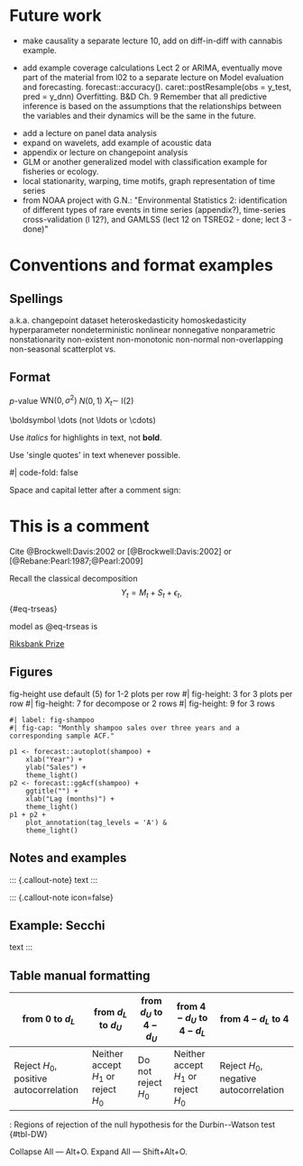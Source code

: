 # Future work
- make causality a separate lecture 10, add on diff-in-diff with cannabis example.
+ add example coverage calculations Lect 2 or ARIMA, eventually move part of the material from l02 to a separate lecture on Model evaluation and forecasting. forecast::accuracy(). caret::postResample(obs = y_test, pred = y_dnn) Overfitting. B&D Ch. 9
Remember that all predictive inference is based on the assumptions that the relationships between the variables and their dynamics will be the same in the future.
- add a lecture on panel data analysis
- expand on wavelets, add example of acoustic data
- appendix or lecture on changepoint analysis
- GLM or another generalized model with classification example for fisheries or ecology.
- local stationarity, warping, time motifs, graph representation of time series
- from NOAA project with G.N.: "Environmental Statistics 2: identification of different types of rare events in time series (appendix?), time-series cross-validation (l 12?), and GAMLSS (lect 12 on TSREG2 - done; lect 3 - done)"

# Conventions and format examples

## Spellings

a.k.a.
changepoint
dataset
heteroskedasticity
homoskedasticity
hyperparameter
nondeterministic
nonlinear
nonnegative
nonparametric
nonstationarity
non-existent
non-monotonic
non-normal
non-overlapping
non-seasonal
scatterplot
vs.


## Format

$p$-value
$\mathrm{WN}(0,\sigma^2)$
$N(0,1)$
$X_t \sim$ I(2)

\boldsymbol
\dots (not \ldots or \cdots)

Use *italics* for highlights in text, not **bold**.

Use 'single quotes' in text whenever possible.

#| code-fold: false

Space and capital letter after a comment sign: 
# This is a comment

Cite
@Brockwell:Davis:2002
or
[@Brockwell:Davis:2002]
or
[@Rebane:Pearl:1987;@Pearl:2009]

Recall the classical decomposition
$$
Y_t = M_t + S_t + \epsilon_t,
$${#eq-trseas}

model as @eq-trseas is

[Riksbank Prize](https://www.nobelprize.org/prizes/economic-sciences/2003/engle/facts/)


## Figures

fig-height 
use default (5) for 1-2 plots per row
#| fig-height: 3 for 3 plots per row
#| fig-height: 7 for decompose or 2 rows
#| fig-height: 9 for 3 rows

```{r}
#| label: fig-shampoo
#| fig-cap: "Monthly shampoo sales over three years and a corresponding sample ACF."

p1 <- forecast::autoplot(shampoo) +
    xlab("Year") +
    ylab("Sales") +
    theme_light()
p2 <- forecast::ggAcf(shampoo) +
    ggtitle("") +
    xlab("Lag (months)") +
    theme_light()
p1 + p2 +
    plot_annotation(tag_levels = 'A') &
    theme_light()
```


## Notes and examples

::: {.callout-note}
text
:::

::: {.callout-note icon=false}

## Example: Secchi

text
:::


## Table manual formatting

| from 0 to $d_{L}$ | from $d_{L}$ to $d_{U}$ | from $d_{U}$ to $4 - d_{U}$ | from $4 - d_{U}$ to $4 - d_{L}$ | from $4 - d_{L}$ to 4 |
|------|------|------|------|------|
| Reject $H_{0}$, positive autocorrelation | Neither accept $H_{1}$ or reject $H_{0}$ | Do not reject $H_{0}$ | Neither accept $H_{1}$ or reject $H_{0}$ | Reject $H_{0}$, negative autocorrelation |

: Regions of rejection of the null hypothesis for the Durbin--Watson test {#tbl-DW}


Collapse All — Alt+O.
Expand All — Shift+Alt+O.

